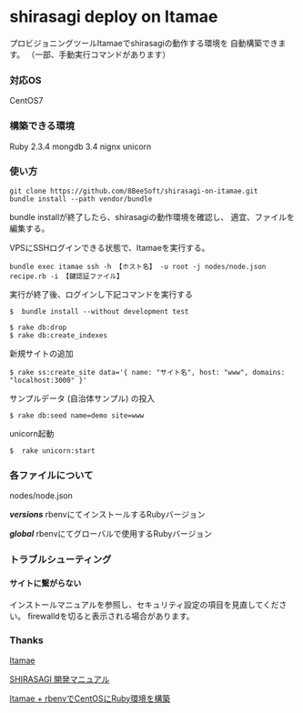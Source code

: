# shirasagi deploy on Itamae

プロビジョニングツールItamaeでshirasagiの動作する環境を
自動構築できます。
（一部、手動実行コマンドがあります）

### 対応OS
CentOS7

### 構築できる環境
Ruby 2.3.4
mongdb 3.4
nignx
unicorn

### 使い方

```
git clone https://github.com/8BeeSoft/shirasagi-on-itamae.git
bundle install --path vendor/bundle
```

bundle installが終了したら、shirasagiの動作環境を確認し、
適宜、ファイルを編集する。

VPSにSSHログインできる状態で、Itamaeを実行する。

```
bundle exec itamae ssh -h 【ホスト名】 -u root -j nodes/node.json recipe.rb -i 【鍵認証ファイル】
```

実行が終了後、ログインし下記コマンドを実行する

```
$  bundle install --without development test

$ rake db:drop
$ rake db:create_indexes
```

新規サイトの追加

```
$ rake ss:create_site data='{ name: "サイト名", host: "www", domains: "localhost:3000" }'
```

サンプルデータ (自治体サンプル) の投入

```
$ rake db:seed name=demo site=www
```

unicorn起動
```
$  rake unicorn:start
```

### 各ファイルについて
nodes/node.json

***versions***
rbenvにてインストールするRubyバージョン

***global***
rbenvにてグローバルで使用するRubyバージョン


### トラブルシューティング
#### サイトに繋がらない
インストールマニュアルを参照し、セキュリティ設定の項目を見直してください。
firewalldを切ると表示される場合があります。

### Thanks
[Itamae](https://github.com/itamae-kitchen/itamae)

[SHIRASAGI 開発マニュアル](http://shirasagi.github.io/)

[Itamae + rbenvでCentOSにRuby環境を構築](http://qiita.com/fukuiretu/items/337e6ae15c1f01e93ec3)
